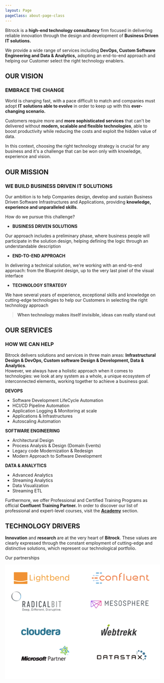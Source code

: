 ```yaml
---
layout: Page
pageClass: about-page-class
---
```


<div class="introduction">

<div class="introduction__text">

Bitrock is a **high-end technology consultancy** firm focused in delivering reliable innovation through the design and development of **Business Driven IT solutions.** 

We provide a wide range of services including **DevOps, Custom Software Engineering and Data & Analytics,** adopting an end-to-end approach and helping our Customer select the right technology enablers.

</div>

</div>

## OUR VISION
### EMBRACE THE CHANGE
World is changing fast, with a pace difficult to match and companies must adopt **IT solutions able to evolve** in order to keep up with this **ever-changing scenario.**

Customers require more and **more sophisticated services** that can't be delivered without **modern, scalable and flexible technologies**, able to boost productivity while reducing the costs and exploit the hidden value of data.

In this context, choosing the right technology strategy is crucial for any business and it's a challenge that can be won only with knowledge, experience and vision.

## OUR MISSION
### WE BUILD BUSINESS DRIVEN IT SOLUTIONS
Our ambition is to help Companies design, develop and sustain Business Driven Software Infrastructures and Applications, providing **knowledge, experience and unparalleled skills**.

How do we pursue this challenge?

-   **BUSINESS DRIVEN SOLUTIONS**

Our approach includes a preliminary phase, where business people will participate in the solution design, helping defining the logic through an understandable description

-   **END-TO-END APPROACH**

In delivering a technical solution, we're working with an end-to-end approach: from the Blueprint design, up to the very last pixel of the visual interface

-   **TECHNOLOGY STRATEGY**

We have several years of experience, exceptional skills and knowledge on cutting-edge technologies to help our Customers in selecting the right technology approach

> **When technology makes itself invisible, ideas can really stand out**

## OUR SERVICES
### HOW WE CAN HELP
Bitrock delivers solutions and services in three main areas: **Infrastructural Design & DevOps, Custom software Design & Development, Data & Analytics**.<br/>
However, we always have a holistic approach when it comes to technologies: we look at any system as a whole, a unique ecosystem of interconnected elements, working together to achieve a business goal.

**DEVOPS**
-   Software Development LifeCycle Automation
-   HCI/CD Pipeline Automation
-   Application Logging & Monitoring at scale
-   Applications & Infrastructures
-   Autoscaling Automation

**SOFTWARE ENGINEERING**
-   Architectural Design
-   Process Analysis & Design (Domain Events)
-   Legacy code Modernization & Redesign
-   Modern Approach to Software Development

**DATA & ANALYTICS**
-   Advanced Analytics
-   Streaming Analytics
-   Data Visualization
-   Streaming ETL

Furthermore, we offer Professional and Certified Training Programs as official **Confluent Training Partner.** In order to discover our list of professional and expert-level courses, visit the [**Academy**](https://bitrock.it/academy/) section.

## TECHNOLOGY DRIVERS
**Innovation** and **research** are at the very heart of **Bitrock**. These values are clearly expressed through the constant employment of cutting-edge and distinctive solutions, which represent our technological portfolio.

Our partnerships

![/img/partners.png](/img/partners.png)
